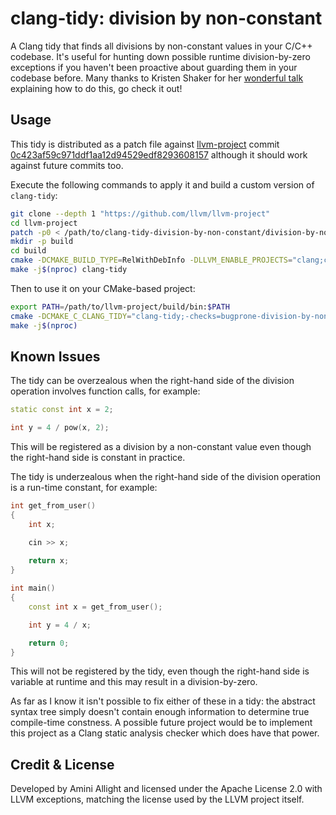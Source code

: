 # clang-tidy: division by non-constant

A Clang tidy that finds all divisions by non-constant values in your C/C++ codebase. It's useful for hunting down possible runtime division-by-zero exceptions if you haven't been proactive about guarding them in your codebase before. Many thanks to Kristen Shaker for her [wonderful talk](https://www.youtube.com/watch?v=torqlZnu9Ag) explaining how to do this, go check it out!

## Usage

This tidy is distributed as a patch file against [llvm-project](https://github.com/llvm/llvm-project) commit [0c423af59c971ddf1aa12d94529edf8293608157](https://github.com/llvm/llvm-project/commit/0c423af59c971ddf1aa12d94529edf8293608157) although it should work against future commits too.

Execute the following commands to apply it and build a custom version of `clang-tidy`:

```sh
git clone --depth 1 "https://github.com/llvm/llvm-project"
cd llvm-project
patch -p0 < /path/to/clang-tidy-division-by-non-constant/division-by-non-constant.patch
mkdir -p build
cd build
cmake -DCMAKE_BUILD_TYPE=RelWithDebInfo -DLLVM_ENABLE_PROJECTS="clang;clang-tools-extra" ../llvm
make -j$(nproc) clang-tidy
```

Then to use it on your CMake-based project:

```sh
export PATH=/path/to/llvm-project/build/bin:$PATH
cmake -DCMAKE_C_CLANG_TIDY="clang-tidy;-checks=bugprone-division-by-non-constant" -DCMAKE_CXX_CLANG_TIDY="clang-tidy;-checks=bugprone-division-by-non-constant" .
make -j$(nproc)
```

## Known Issues

The tidy can be overzealous when the right-hand side of the division operation involves function calls, for example:

```cpp
static const int x = 2;

int y = 4 / pow(x, 2);
```

This will be registered as a division by a non-constant value even though the right-hand side is constant in practice.

The tidy is underzealous when the right-hand side of the division operation is a run-time constant, for example:

```cpp
int get_from_user()
{
    int x;

    cin >> x;
    
    return x;
}

int main()
{
    const int x = get_from_user();

    int y = 4 / x;

    return 0;
}
```

This will not be registered by the tidy, even though the right-hand side is variable at runtime and this may result in a division-by-zero.

As far as I know it isn't possible to fix either of these in a tidy: the abstract syntax tree simply doesn't contain enough information to determine true compile-time constness. A possible future project would be to implement this project as a Clang static analysis checker which does have that power.

## Credit & License

Developed by Amini Allight and licensed under the Apache License 2.0 with LLVM exceptions, matching the license used by the LLVM project itself.
